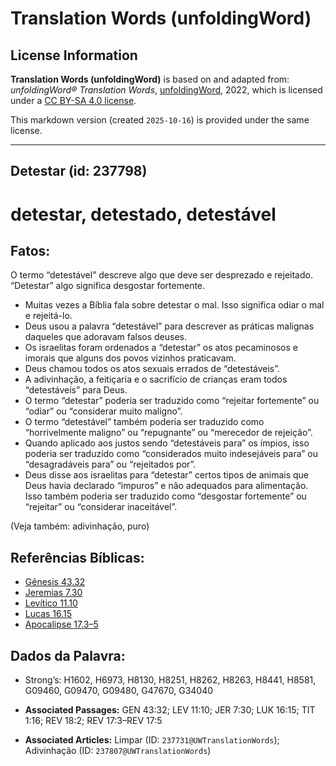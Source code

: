 # Translation Words (unfoldingWord)

## License Information

**Translation Words (unfoldingWord)** is based on and adapted from: _unfoldingWord® Translation Words_, [unfoldingWord](https://unfoldingword.org/utw), 2022, which is licensed under a [CC BY-SA 4.0 license](https://creativecommons.org/licenses/by-sa/4.0/legalcode.en).

This markdown version (created `2025-10-16`) is provided under the same license.



--------------------------------

## Detestar (id: 237798)

detestar, detestado, detestável
===============================

Fatos:
------

O termo “detestável” descreve algo que deve ser desprezado e rejeitado. “Detestar” algo significa desgostar fortemente.

* Muitas vezes a Bíblia fala sobre detestar o mal. Isso significa odiar o mal e rejeitá\-lo.
* Deus usou a palavra “detestável” para descrever as práticas malignas daqueles que adoravam falsos deuses.
* Os israelitas foram ordenados a “detestar” os atos pecaminosos e imorais que alguns dos povos vizinhos praticavam.
* Deus chamou todos os atos sexuais errados de “detestáveis”.
* A adivinhação, a feitiçaria e o sacrifício de crianças eram todos “detestáveis” para Deus.
* O termo “detestar” poderia ser traduzido como “rejeitar fortemente” ou “odiar” ou “considerar muito maligno”.
* O termo “detestável” também poderia ser traduzido como “horrivelmente maligno” ou “repugnante” ou “merecedor de rejeição”.
* Quando aplicado aos justos sendo “detestáveis para” os ímpios, isso poderia ser traduzido como “considerados muito indesejáveis para” ou “desagradáveis para” ou “rejeitados por”.
* Deus disse aos israelitas para “detestar” certos tipos de animais que Deus havia declarado “impuros” e não adequados para alimentação. Isso também poderia ser traduzido como “desgostar fortemente” ou “rejeitar” ou “considerar inaceitável”.

(Veja também: adivinhação, puro)

Referências Bíblicas:
---------------------

* [Gênesis 43\.32](https://ref.ly/Gen43:32)
* [Jeremias 7\.30](https://ref.ly/Jer7:30)
* [Levítico 11\.10](https://ref.ly/Lev11:10)
* [Lucas 16\.15](https://ref.ly/Luke16:15)
* [Apocalipse 17\.3–5](https://ref.ly/Rev17:3-Rev17:5)

Dados da Palavra:
-----------------

* Strong’s: H1602, H6973, H8130, H8251, H8262, H8263, H8441, H8581, G09460, G09470, G09480, G47670, G34040

* **Associated Passages:** GEN 43:32; LEV 11:10; JER 7:30; LUK 16:15; TIT 1:16; REV 18:2; REV 17:3–REV 17:5
* **Associated Articles:** Limpar (ID: `237731@UWTranslationWords`); Adivinhação (ID: `237807@UWTranslationWords`)

